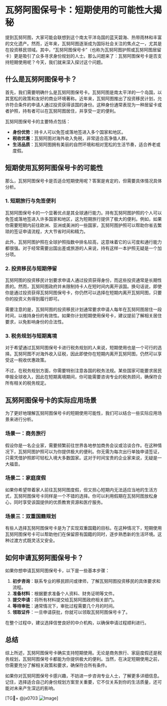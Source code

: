 # 瓦努阿图保号卡：短期使用的可能性大揭秘

提到瓦努阿图，大家可能会联想到这个南太平洋岛国的蓝天碧海、热带雨林和丰富的文化遗产。然而，近年来，瓦努阿图逐渐成为国际社会关注的焦点之一，尤其是在投资移民领域。其中，“瓦努阿图保号卡”（也称为瓦努阿图护照或瓦努阿图居留卡）更是吸引了众多寻求身份规划的人士。那么问题来了：瓦努阿图保号卡是否支持短期使用呢？今天，我们就来深入探讨这个问题。

## 什么是瓦努阿图保号卡？

首先，我们需要明确什么是瓦努阿图保号卡。瓦努阿图是南太平洋的一个岛国，以其宽松的政策和友好的商业环境著称。近年来，瓦努阿图推出了投资移民计划，允许符合条件的申请人通过投资获得该国的身份。这种身份通常表现为一种居留卡或者护照，持有者可以在瓦努阿图居住，并享受一定的便利。

瓦努阿图保号卡的主要特点包括：
- **身份优势**：持卡人可以免签或落地签进入多个国家和地区。
- **税收优惠**：瓦努阿图对海外收入免税，非常适合高净值人群。
- **生活品质**：瓦努阿图拥有美丽的自然环境和相对宽松的生活节奏，适合养老或度假。

## 短期使用瓦努阿图保号卡的可能性

那么，瓦努阿图保号卡是否适合短期使用呢？答案是肯定的，但需要具体情况具体分析。

### 1. 短期旅行与免签便利

瓦努阿图保号卡的一个显著优点是其全球通行能力。持有瓦努阿图护照的个人可以免签或落地签进入许多国家和地区，这为短期旅行提供了极大的便利。例如，如果你需要短期内前往欧洲、亚洲或美洲的一些国家，瓦努阿图护照可以帮助你省去繁琐的签证申请流程，大大节省时间和精力。

此外，瓦努阿图护照在全球护照指数中排名较高，这意味着它的认可度和通行能力都很强。对于经常需要出国出差或旅游的人来说，持有这样一本护照无疑是一个加分项。

### 2. 投资移民与短期停留

瓦努阿图的投资移民计划要求申请人通过投资获得身份，而这些投资通常是长期性质的。然而，瓦努阿图政府并未限制持卡人在短时间内离开该国。换句话说，即使你是通过投资获得瓦努阿图保号卡，你仍然可以选择在短期内离开瓦努阿图，只要你的投资义务得到履行即可。

需要注意的是，瓦努阿图的投资移民计划通常要求申请人每年在瓦努阿图居住一段时间，以维持身份的有效性。如果你计划短期使用保号卡，建议提前了解相关居住要求，以免影响身份的合法性。

### 3. 税务规划与短期离境

对于希望通过瓦努阿图保号卡进行税务规划的人来说，短期使用也是一个可行的选择。瓦努阿图不对海外收入征税，因此即使你在短期内离开瓦努阿图，仍然可以享受这一税收优惠政策。

不过，在税务规划方面，你需要特别注意各国的税务法规。某些国家可能要求居民申报全球收入，因此在短期离境期间，你可能需要咨询专业的税务顾问，确保符合所有相关的税务规定。

## 瓦努阿图保号卡的实际应用场景

为了更好地理解瓦努阿图保号卡的短期使用可能性，我们可以结合一些实际应用场景来进行分析。

### 场景一：商务旅行

假设你是一名企业家，需要频繁前往世界各地参加商务会议或洽谈合作。在这种情况下，瓦努阿图护照可以为你提供极大的便利。你无需为每次出行单独申请签证，只需凭借护照即可轻松入境大多数国家。这对于时间宝贵的企业家来说，无疑是一大福音。

### 场景二：家庭度假

如果你希望带着家人前往瓦努阿图度假，但又担心短期内无法适应当地的生活方式，瓦努阿图保号卡同样是一个不错的选择。你可以利用假期在瓦努阿图放松身心，同时享受该国提供的优质教育资源和医疗服务。

### 场景三：双重国籍规划

有些人选择瓦努阿图保号卡是为了实现双重国籍的目标。在这种情况下，短期使用瓦努阿图保号卡可以帮助他们在保留原有国籍的同时，逐步熟悉新的生活环境。这种过渡方式既灵活又安全。

## 如何申请瓦努阿图保号卡？

如果你想申请瓦努阿图保号卡，以下是一些基本步骤：

1. **初步咨询**：联系专业的移民顾问或律师，了解瓦努阿图投资移民的具体要求和流程。
2. **准备材料**：根据要求准备个人资料、财务证明等文件。
3. **提交申请**：将所有材料提交给瓦努阿图政府相关部门。
4. **等待审批**：通常情况下，审批过程需要几个月的时间。
5. **领取证件**：一旦申请获批，你就可以领取瓦努阿图保号卡了。

在整个过程中，建议选择信誉良好的中介机构，以确保申请过程顺利进行。

## 总结

综上所述，瓦努阿图保号卡确实支持短期使用。无论是商务旅行、家庭度假还是税务规划，瓦努阿图保号卡都能为你提供极大的便利。当然，在决定短期使用之前，你需要充分了解相关政策和要求，确保符合所有条件。

如果你对瓦努阿图保号卡感兴趣，不妨进一步咨询专业人士，了解更多详细信息。记住，选择适合自己的身份规划方案至关重要，它不仅关系到你的生活质量，还可能对未来产生深远的影响。

[TG💪+ @jx0703 ![Image](https://github.com/user-attachments/assets/dbca1d08-cadb-493c-b0ec-ad6f7a83f270)]